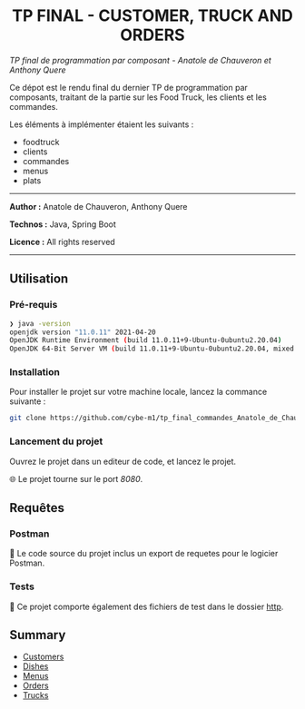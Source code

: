 <h1 align="center">TP FINAL - CUSTOMER, TRUCK AND ORDERS</h1>

_TP final de programmation par composant - Anatole de Chauveron et Anthony Quere_

Ce dépot est le rendu final du dernier TP de programmation par composants, traitant de la partie sur les Food Truck, les clients et les commandes.

Les éléments à implémenter étaient les suivants :

  - foodtruck
  - clients
  - commandes
  - menus
  - plats

___

**Author :** Anatole de Chauveron, Anthony Quere

**Technos :** Java, Spring Boot

**Licence :** All rights reserved

___

## Utilisation

### Pré-requis

```bash
❯ java -version
openjdk version "11.0.11" 2021-04-20
OpenJDK Runtime Environment (build 11.0.11+9-Ubuntu-0ubuntu2.20.04)
OpenJDK 64-Bit Server VM (build 11.0.11+9-Ubuntu-0ubuntu2.20.04, mixed mode, sharing)
```

### Installation

Pour installer le projet sur votre machine locale, lancez la commance suivante :

```bash
git clone https://github.com/cybe-m1/tp_final_commandes_Anatole_de_Chauveron_Anthony_Quere.git
```

### Lancement du projet

Ouvrez le projet dans un editeur de code, et lancez le projet.

:globe_with_meridians: Le projet tourne sur le port _8080_.

## Requêtes

### Postman

:test_tube: Le code source du projet inclus un export de requetes pour le logicier Postman.

### Tests

:test_tube: Ce projet comporte également des fichiers de test dans le dossier [http](http/).

## Summary

- [Customers](docs/customers.md)
- [Dishes](docs/dishes.md)
- [Menus](docs/menus.md)
- [Orders](docs/orders.md)
- [Trucks](docs/trucks.md)
